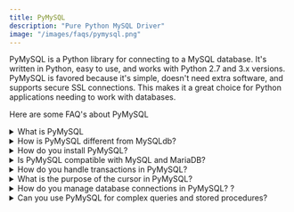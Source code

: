 ```yaml
---
title: PyMySQL
description: "Pure Python MySQL Driver"
image: "/images/faqs/pymysql.png"
---
```



PyMySQL is a Python library for connecting to a MySQL database. It's written in Python, easy to use, and works with Python 2.7 and 3.x versions. PyMySQL is favored because it's simple, doesn't need extra software, and supports secure SSL connections. This makes it a great choice for Python applications needing to work with databases.

Here are some FAQ's about PyMySQL
<details>
<summary>What is PyMySQL</summary>
PyMySQL is a library in Python that enables you to interact with MySQL databases. It allows you to connect to a MySQL database, execute SQL queries, and manage data.
</details>

<details>
<summary>How is PyMySQL different from MySQLdb?</summary>
PyMySQL is written entirely in Python and is a pure-Python MySQL client, whereas MySQLdb is a C module that needs to be compiled against MySQL. PyMySQL is often used as a MySQLdb replacement and is compatible with Python 3.
</details>

<details>
<summary>How do you install PyMySQL?</summary>
You can install PyMySQL using pip: <code>pip install pymysql</code>. This is the standard method for installing Python packages.
</details>

<details>
<summary>Is PyMySQL compatible with MySQL and MariaDB?</summary>
Yes, PyMySQL works with both MySQL and MariaDB databases. It's designed to be a drop-in replacement for MySQLdb, which is compatible with these databases.
</details>

<details>
<summary>How do you handle transactions in PyMySQL?</summary>
Transactions in PyMySQL are managed through the connection object. After executing your queries, you use <code>connection.commit()</code> to commit the transaction or <code>connection.rollback()</code> to roll back the transaction.
</details>

<details>
<summary>What is the purpose of the cursor in PyMySQL?
</summary>
A cursor is a Python object that allows you to execute MySQL queries and retrieve results. It provides methods like <code>execute()</code>, <code>fetchone()</code>, <code>fetchall()</code>, and <code>fetchmany()</code> for these purposes.
</details>

<details>
<summary>How do you manage database connections in PyMySQL?
?</summary>
Database connections should be properly opened and closed to manage resources efficiently. Use pymysql.connect() to open a connection and connection.close() to close it. It’s a good practice to use Python's with statement or try-except-finally blocks to ensure connections are closed even when an error occurs.
</details>

<details>
<summary>Can you use PyMySQL for complex queries and stored procedures?</summary>
Yes, PyMySQL supports executing complex SQL queries, including joins, subqueries, and stored procedures. You can execute any SQL command that MySQL supports.</details>
